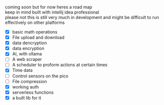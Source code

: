 coming soon but for now heres a road map   
keep in mind built with intellij idea professional   
please not this is still very much in development and might be difficult to run effectively on other platforms  


- [x] basic math operations  
- [x] File upload and download      
- [x] data dencryption   
- [x] data encryption   
- [x]  AI, with ollama  
- [ ]  A web scraper   
- [ ]  A scheduler to proform actions at certain times
- [x] Time data   
- [ ] Control sensors on the pico    
- [ ] File compression
- [x] working auth
- [x] serverless functions
- [x] a built lib for it      
